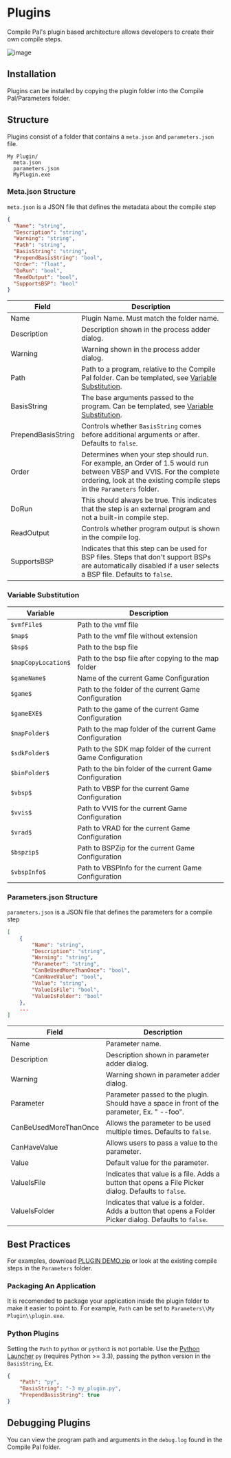 # Plugins
Compile Pal's plugin based architecture allows developers to create their own compile steps.

![image](https://user-images.githubusercontent.com/15372675/183811926-d23c8b65-4df1-4cb8-8474-93d63bd1fd56.png)

## Installation
Plugins can be installed by copying the plugin folder into the Compile Pal/Parameters folder.

## Structure
Plugins consist of a folder that contains a `meta.json` and `parameters.json` file.
```
My Plugin/
  meta.json
  parameters.json
  MyPlugin.exe
```

### Meta.json Structure
`meta.json` is a JSON file that defines the metadata about the compile step
```json
{
  "Name": "string",
  "Description": "string",
  "Warning": "string",
  "Path": "string",
  "BasisString": "string",
  "PrependBasisString": "bool",
  "Order": "float",
  "DoRun": "bool",
  "ReadOutput": "bool",
  "SupportsBSP": "bool"
}
```
| Field | Description |
| ----- | ----------- |
| Name    | Plugin Name. Must match the folder name.
| Description | Description shown in the process adder dialog.
| Warning | Warning shown in the process adder dialog.
| Path    | Path to a program, relative to the Compile Pal folder. Can be templated, see [Variable Substitution](#Variable-Substitution).
| BasisString | The base arguments passed to the program. Can be templated, see [Variable Substitution](#Variable-Substitution).
| PrependBasisString | Controls whether `BasisString` comes before additional arguments or after. Defaults to `false`.
| Order   | Determines when your step should run. For example, an Order of 1.5 would run between VBSP and VVIS. For the complete ordering, look at the existing compile steps in the `Parameters` folder.
| DoRun		| This should always be true. This indicates that the step is an external program and not a built-in compile step.
| ReadOutput | Controls whether program output is shown in the compile log.
| SupportsBSP | Indicates that this step can be used for BSP files. Steps that don't support BSPs are automatically disabled if a user selects a BSP file. Defaults to `false`.

### Variable Substitution
| Variable | Description |
| -------- | ----------- |
| `$vmfFile$` | Path to the vmf file
| `$map$` | Path to the vmf file without extension
| `$bsp$` | Path to the bsp file
| `$mapCopyLocation$` | Path to the bsp file after copying to the map folder
| `$gameName$` | Name of the current Game Configuration
| `$game$` | Path to the folder of the current Game Configuration
| `$gameEXE$` | Path to the game of the current Game Configuration
| `$mapFolder$` | Path to the map folder of the current Game Configuration
| `$sdkFolder$` | Path to the SDK map folder of the current Game Configuration
| `$binFolder$` | Path to the bin folder of the current Game Configuration
| `$vbsp$` | Path to VBSP for the current Game Configuration
| `$vvis$` | Path to VVIS for the current Game Configuration
| `$vrad$` | Path to VRAD for the current Game Configuration
| `$bspzip$` | Path to BSPZip for the current Game Configuration
| `$vbspInfo$` | Path to VBSPInfo for the current Game Configuration

### Parameters.json Structure
`parameters.json` is a JSON file that defines the parameters for a compile step
```json
[
	{
		"Name": "string",
		"Description": "string",
		"Warning": "string",
		"Parameter": "string",
		"CanBeUsedMoreThanOnce": "bool",
		"CanHaveValue": "bool",
		"Value": "string",
		"ValueIsFile": "bool",
		"ValueIsFolder": "bool"
	},
	...
]
```
| Field | Description |
| ----- | ----------- |
| Name    | Parameter name.
| Description | Description shown in parameter adder dialog.
| Warning | Warning shown in parameter adder dialog.
| Parameter | Parameter passed to the plugin. Should have a space in front of the parameter, Ex. " --foo".
| CanBeUsedMoreThanOnce | Allows the parameter to be used multiple times. Defaults to `false`.
| CanHaveValue | Allows users to pass a value to the parameter.
| Value | Default value for the parameter.
| ValueIsFile | Indicates that value is a file. Adds a button that opens a File Picker dialog. Defaults to `false`.
| ValueIsFolder | Indicates that value is a folder. Adds a button that opens a Folder Picker dialog. Defaults to `false`.

## Best Practices
For examples, download [PLUGIN DEMO.zip](https://github.com/ruarai/CompilePal/files/9296903/PLUGIN.DEMO.zip) or look at the existing compile steps in the `Parameters` folder.

### Packaging An Application
It is recomended to package your application inside the plugin folder to make it easier to point to. For example, `Path` can be set to `Parameters\\My Plugin\\plugin.exe`.

### Python Plugins
Setting the `Path` to `python` or `python3` is not portable. Use the [Python Launcher](https://docs.python.org/3/using/windows.html#python-launcher-for-windows) `py` (requires Python >= 3.3), passing the python version in the `BasisString`, Ex.
```json
{
	"Path": "py",
	"BasisString": "-3 my_plugin.py",
	"PrependBasisString": true
}
```

## Debugging Plugins
You can view the program path and arguments in the `debug.log` found in the Compile Pal folder.

